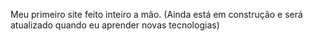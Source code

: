 Meu primeiro site feito inteiro a mão. (Ainda está em construção e será atualizado quando eu aprender novas tecnologias)
